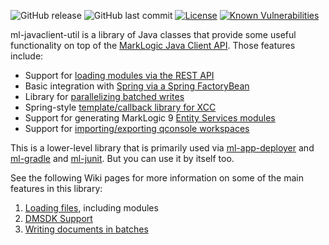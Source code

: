 ![GitHub release](https://img.shields.io/github/release/marklogic/ml-javaclient-util.svg)
![GitHub last commit](https://img.shields.io/github/last-commit/marklogic/ml-javaclient-util.svg)
[![License](https://img.shields.io/badge/License-Apache%202.0-blue.svg)](https://opensource.org/licenses/Apache-2.0)
[![Known Vulnerabilities](https://snyk.io/test/github/marklogic/ml-javaclient-util/badge.svg)](https://snyk.io/test/github/marklogic/ml-javaclient-util)

ml-javaclient-util is a library of Java classes that provide some useful functionality on top of 
the [MarkLogic Java Client API](http://docs.marklogic.com/guide/java). Those features include:

- Support for [loading modules via the REST API](https://github.com/rjrudin/ml-javaclient-util/tree/master/src/main/java/com/marklogic/client/ext/modulesloader)
- Basic integration with [Spring via a Spring FactoryBean](https://github.com/rjrudin/ml-javaclient-util/tree/master/src/main/java/com/marklogic/client/ext/spring)
- Library for [parallelizing batched writes](https://github.com/rjrudin/ml-javaclient-util/tree/master/src/main/java/com/marklogic/client/ext/batch)
- Spring-style [template/callback library for XCC](https://github.com/rjrudin/ml-javaclient-util/tree/master/src/main/java/com/marklogic/xcc/template)
- Support for generating MarkLogic 9 [Entity Services modules](https://github.com/rjrudin/ml-javaclient-util/tree/master/src/main/java/com/marklogic/client/ext/es)
- Support for [importing/exporting qconsole workspaces](https://github.com/rjrudin/ml-javaclient-util/tree/master/src/main/java/com/marklogic/client/ext/qconsole)
 
This is a lower-level library that is primarily used via [ml-app-deployer](https://github.com/rjrudin/ml-app-deployer) 
and [ml-gradle](https://github.com/rjrudin/ml-gradle) and [ml-junit](https://github.com/rjrudin/ml-junit). But you can use it by itself too.

See the following Wiki pages for more information on some of the main features in this library:

1. [Loading files](https://github.com/marklogic/ml-javaclient-util/wiki/Loading-files), including modules
1. [DMSDK Support](https://github.com/marklogic/ml-javaclient-util/wiki/DMSDK-Support)
1. [Writing documents in batches](https://github.com/marklogic/ml-javaclient-util/wiki/Writing-documents-in-batches)
